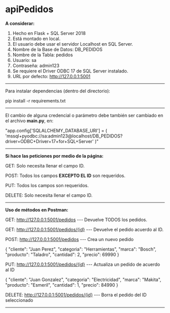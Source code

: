 # apiPedidos

**A considerar:**

1. Hecho en Flask + SQL Server 2018
2. Está montado en local.
3. El usuario debe usar el servidor Localhost en SQL Server.
4. Nombre de la Base de Datos: DB_PEDIDOS
5. Nombre de la Tabla: pedidos
6. Usuario: sa
7. Contraseña: admin123
8. Se requiere el Driver ODBC 17 de SQL Server instalado.
9. URL por defecto: http://127.0.0.1:5001

-------------------------------------------------------------------
Para instalar dependencias (dentro del directorio):

pip install -r requirements.txt

-------------------------------------------------------------------
El cambio de alguna credencial o parámetro debe también ser cambiado en el archivo **main.py**, en:

"app.config['SQLALCHEMY_DATABASE_URI'] = (
    'mssql+pyodbc://sa:admin123@localhost/DB_PEDIDOS?driver=ODBC+Driver+17+for+SQL+Server'
)"

-------------------------------------------------------------------
**Si hace las peticiones por medio de la página:**

GET: Solo necesita llenar el campo ID.

POST: Todos los campos **EXCEPTO EL ID** son requeridos.

PUT: Todos los campos son requeridos.

DELETE: Solo necesita llenar el campo ID.

-------------------------------------------------------------------
**Uso de métodos en Postman:**

GET: http://127.0.0.1:5001/pedidos --- Devuelve TODOS los pedidos.

GET: http://127.0.0.1:5001/pedidos/{id} --- Devuelve el pedido acuerdo al ID.

POST: http://127.0.0.1:5001/pedidos --- Crea un nuevo pedido

{
  "cliente": "Juan Perez",
  "categoria": "Herramientas",
  "marca": "Bosch",
  "producto": "Taladro",
  "cantidad": 2,
  "precio": 69990
}

PUT: http://127.0.0.1:5001/pedidos/{id} --- Actualiza un pedido de acuerdo al ID

{
  "cliente": "Juan Gonzalez",
  "categoria": "Electricidad",
  "marca": "Makita",
  "producto": "Esmeril",
  "cantidad": 1,
  "precio": 84990
}

DELETE: http://127.0.0.1:5001/pedidos/{id} --- Borra el pedido del ID seleccionado

-------------------------------------------------------------------

